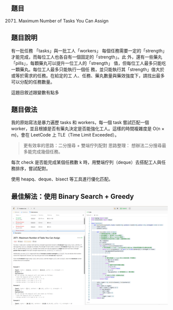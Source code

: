 ## 題目

2071. Maximum Number of Tasks You Can Assign

## 題目說明

有一批任務 「tasks」與一批工人「workers」
每個任務需要一定的「strength」才能完成，而每位工人也各自有一個固定的「strength」。此
外，還有一些藥丸「pills」，每顆藥丸可以提升一位工人的「strength」
值，但每位工人最多只能吃一顆藥丸。每位工人最多只能執行一個任
務，並只能執行其「strength」值大於或等於需求的任務。在給定的工
人、任務、藥丸數量與藥效強度下，請找出最多可以分配的任務數量。

這題目敘述跟變數有點多 

## 題目做法

我的原始寫法是暴力遍歷 tasks 和 workers，每一個 task 嘗試匹配一個 worker，並且根據是否有藥丸決定是否能強化工人。這樣的時間複雜度是 O(n × m)，會在 LeetCode 上 TLE（Time Limit Exceeded）。

> 更有效率的思路：二分搜尋 + 雙端佇列配對
思路整理：
想辦法二分搜尋最多能完成幾個任務。

每次 check 是否能完成某個任務數 k 時，用雙端佇列（deque）去搭配工人與任務排序，嘗試配對。

使用 heapq、deque、bisect 等工具進行優化匹配。

## 最佳解法：使用 Binary Search + Greedy

![alt text](2071.png)